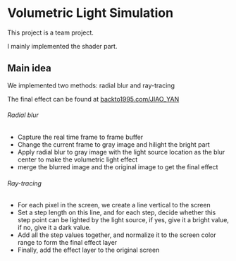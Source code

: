 # Volumetric Light Simulation
This project is a team project.

I mainly implemented the shader part.

## Main idea
We implemented two methods: radial blur and ray-tracing

The final effect can be found at [backto1995.com/JIAO_YAN](https://backto1995.com/JIAO_YAN/)

###### Radial blur
- Capture the real time frame to frame buffer
- Change the current frame to gray image and hilight the bright part
- Apply radial blur to gray image with the light source location as the blur center to make the volumetric light effect
- merge the blurred image and the original image to get the final effect

###### Ray-tracing
- For each pixel in the screen, we create a line vertical to the screen
- Set a step length on this line, and for each step, decide whether this step point can be lighted by the light source, if yes, give it a bright value, if no, give it a dark value.
- Add all the step values together, and normalize it to the screen color range to form the final effect layer
- Finally, add the effect layer to the original screen
